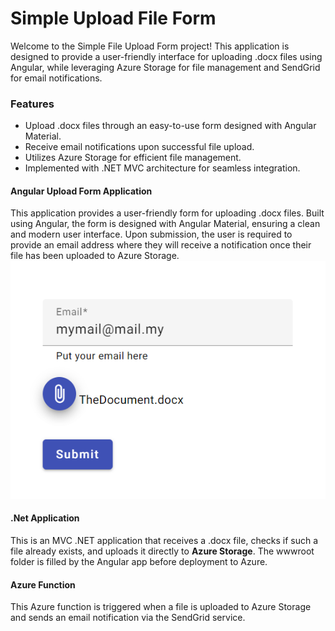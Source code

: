 # Simple Upload File Form

Welcome to the Simple File Upload Form project! This application is designed to provide a user-friendly interface for uploading .docx files using Angular, while leveraging Azure Storage for file management and SendGrid for email notifications.

### Features
- Upload .docx files through an easy-to-use form designed with Angular Material.
- Receive email notifications upon successful file upload.
- Utilizes Azure Storage for efficient file management.
- Implemented with .NET MVC architecture for seamless integration.

#### Angular Upload Form Application

This application provides a user-friendly form for uploading .docx files. Built using Angular, the form is designed with Angular Material, ensuring a clean and modern user interface. Upon submission, the user is required to provide an email address where they will receive a notification once their file has been uploaded to Azure Storage.
![Alt text](upload_form.png)

#### .Net Application 
This is an MVC .NET application that receives a .docx file, checks if such a file already exists, and uploads it directly to **Azure Storage**. The wwwroot folder is filled by the Angular app before deployment to Azure.


#### Azure Function
This Azure function is triggered when a file is uploaded to Azure Storage and sends an email notification via the SendGrid service.
